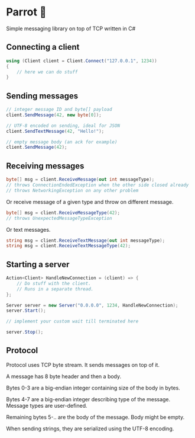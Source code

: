# Parrot 🦜

Simple messaging library on top of TCP written in C#

## Connecting a client

```csharp
using (Client client = Client.Connect("127.0.0.1", 1234))
{
    // here we can do stuff
}
```

## Sending messages

```csharp
// integer message ID and byte[] payload
client.SendMessage(42, new byte[0]);

// UTF-8 encoded on sending, ideal for JSON
client.SendTextMessage(42, "Hello!");

// empty message body (an ack for example)
client.SendMessage(42);
```

## Receiving messages

```csharp
byte[] msg = client.ReceiveMessage(out int messageType);
// throws ConnectionEndedException when the other side closed already
// throws NetworkingException on any other problem
```

Or receive message of a given type and throw on different message.

```csharp
byte[] msg = client.ReceiveMessageType(42);
// throws UnexpectedMessageTypeException
```

Or text messages.

```csharp
string msg = client.ReceiveTextMessage(out int messageType);
string msg = client.ReceiveTextMessageType(42);
```

## Starting a server

```csharp
Action<Client> HandleNewConnection = (client) => {
    // Do stuff with the client.
    // Runs in a separate thread.
};

Server server = new Server("0.0.0.0", 1234, HandleNewConnection);
server.Start();

// implement your custom wait till terminated here

server.Stop();
```

## Protocol

Protocol uses TCP byte stream. It sends messages on top of it.

A message has 8 byte header and then a body.

Bytes 0-3 are a big-endian integer containing size of the body in bytes.

Bytes 4-7 are a big-endian integer describing type of the message.
Message types are user-defined.

Remaining bytes 5-.. are the body of the message. Body might be empty.

When sending strings, they are serialized using the UTF-8 encoding.
